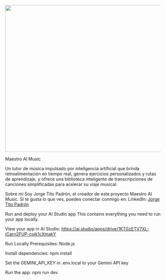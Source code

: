 <div align="center">
<img width="1200" height="475" alt="GHBanner" src="https://github.com/user-attachments/assets/0aa67016-6eaf-458a-adb2-6e31a0763ed6" />
</div>
<div>
  <p>Maestro AI Music</p>
  <p>Un tutor de música impulsado por inteligencia artificial que brinda retroalimentación en tiempo real, genera ejercicios personalizados y rutas de aprendizaje, y ofrece una biblioteca inteligente de transcripciones de canciones simplificadas para acelerar su viaje musical.</p>
  <p>Sobre mí Soy Jorge Tito Padrón, el creador de este proyecto Maestro AI Music. Si te gusta lo que ves, puedes conectar conmigo en: LinkedIn: <a href="https://www.linkedin.com/in/jorgealvaropadron/">Jorge Tito Padrón</a>
</p>
</div>


Run and deploy your AI Studio app
This contains everything you need to run your app locally.

View your app in AI Studio: https://ai.studio/apps/drive/1KTGzETV7XL-iCarn2FUP-cojk1cXmakY

Run Locally
Prerequisites: Node.js

Install dependencies:
npm install

Set the GEMINI_API_KEY in .env.local to your Gemini API key

Run the app:
npm run dev

